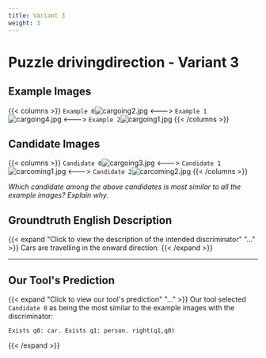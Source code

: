 ```yaml
---
title: Variant 3
weight: 3
---
```


# Puzzle drivingdirection - Variant 3

## Example Images
{{< columns >}}
`Example 0`![cargoing2.jpg](/natscene_data/images/cargoing2.jpg)
<--->
`Example 1`![cargoing4.jpg](/natscene_data/images/cargoing4.jpg)
<--->
`Example 2`![cargoing1.jpg](/natscene_data/images/cargoing1.jpg)
{{< /columns >}}

## Candidate Images
{{< columns >}}
`Candidate 0`![cargoing3.jpg](/natscene_data/images/cargoing3.jpg)
<--->
`Candidate 1`![carcoming1.jpg](/natscene_data/images/carcoming1.jpg)
<--->
`Candidate 2`![carcoming2.jpg](/natscene_data/images/carcoming2.jpg)
{{< /columns >}}

*Which candidate among the above candidates is most similar to all the example images? Explain why.*

## Groundtruth English Description

{{< expand "Click to view the description of the intended discriminator" "..." >}}
Cars are travelling in the onward direction.
{{< /expand >}}

---



## Our Tool's Prediction

{{< expand "Click to view our tool's prediction" "..." >}}
Our tool selected `Candidate 0` as being the most similar to the example images with the discriminator:
```plaintext
Exists q0: car. Exists q1: person. right(q1,q0)
```
{{< /expand >}}

